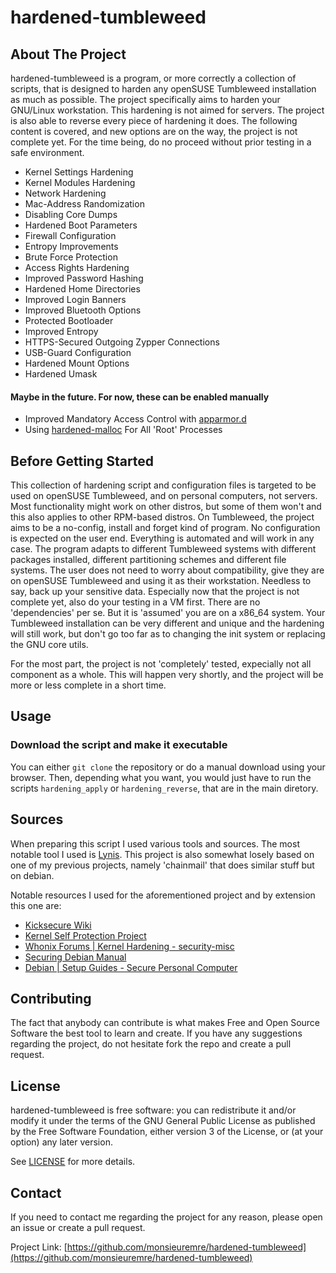 # hardened-tumbleweed

## About The Project

hardened-tumbleweed is a program, or more correctly a collection of scripts, that is designed to harden any openSUSE Tumbleweed installation as much as possible. The project specifically aims to harden your GNU/Linux workstation. This hardening is not aimed for servers. The project is also able to reverse every piece of hardening it does. The following content is covered, and new options are on the way, the project is not complete yet. For the time being, do no proceed without prior testing in a safe environment.

* Kernel Settings Hardening
* Kernel Modules Hardening
* Network Hardening
* Mac-Address Randomization
* Disabling Core Dumps
* Hardened Boot Parameters
* Firewall Configuration
* Entropy Improvements
* Brute Force Protection
* Access Rights Hardening
* Improved Password Hashing
* Hardened Home Directories
* Improved Login Banners
* Improved Bluetooth Options
* Protected Bootloader
* Improved Entropy
* HTTPS-Secured Outgoing Zypper Connections
* USB-Guard Configuration
* Hardened Mount Options
* Hardened Umask
#### Maybe in the future. For now, these can be enabled manually
* Improved Mandatory Access Control with [apparmor.d](https://github.com/roddhjav/apparmor.d)
* Using [hardened-malloc](https://github.com/GrapheneOS/hardened_malloc) For All 'Root' Processes

## Before Getting Started 

This collection of hardening script and configuration files is targeted to be used on openSUSE Tumbleweed, and on personal computers, not servers. Most functionality might work on other distros, but some of them won't and this also applies to other RPM-based distros. On Tumbleweed, the project aims to be a no-config, install and forget kind of program. No configuration is expected on the user end. Everything is automated and will work in any case. The program adapts to different Tumbleweed systems with different packages installed, different partitioning schemes and different file systems. The user does not need to worry about compatibility, give they are on openSUSE Tumbleweed and using it as their workstation. Needless to say, back up your sensitive data. Especially now that the project is not complete yet, also do your testing in a VM first. There are no 'dependencies' per se. But it is 'assumed' you are on a x86_64 system. Your Tumbleweed installation can be very different and unique and the hardening will still work, but don't go too far as to changing the init system or replacing the GNU core utils.

For the most part, the project is not 'completely' tested, expecially not all component as a whole. This will happen very shortly, and the project will be more or less complete in a short time.

## Usage

### Download the script and make it executable

You can either ```git clone``` the repository or do a manual download using your browser. Then, depending what you want, you would just have to run the scripts ```hardening_apply``` or ```hardening_reverse```, that are in the main diretory.

## Sources

When preparing this script I used various tools and sources. The most notable tool I used is [Lynis](https://cisofy.com/lynis/). 
This project is also somewhat losely based on one of my previous projects, namely 'chainmail' that does similar stuff but on debian.

Notable resources I used for the aforementioned project and by extension this one are:
* [Kicksecure Wiki](https://www.kicksecure.com/wiki/)
* [Kernel Self Protection Project](https://kernsec.org/wiki/)
* [Whonix Forums | Kernel Hardening - security-misc](https://forums.whonix.org/t/kernel-hardening-security-misc/7296/43)
* [Securing Debian Manual](https://www.debian.org/doc/manuals/securing-debian-manual/index.en.html)
* [Debian | Setup Guides - Secure Personal Computer](https://wiki.debian.org/SetupGuides/SecurePersonalComputer)

## Contributing

The fact that anybody can contribute is what makes Free and Open Source Software the best tool to learn and create.
If you have any suggestions regarding the project, do not hesitate fork the repo and create a pull request.

## License

hardened-tumbleweed is free software: you can redistribute it and/or modify it under the terms of the GNU General Public License as published by the Free Software Foundation, either version 3 of the License, or (at your option) any later version. 

See [LICENSE](LICENSE) for more details.

## Contact

If you need to contact me regarding the project for any reason, please open an issue or create a pull request.

Project Link: [https://github.com/monsieuremre/hardened-tumbleweed](https://github.com/monsieuremre/hardened-tumbleweed)
